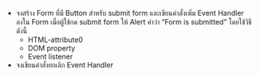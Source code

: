- จงสร้าง Form ที่มี Button สำหรับ submit form และเขียนคำสั่งเพิ่ม Event Handler ลงใน Form เมื่อผู้ใช้กด submit form ให้ Alert คำว่า “Form is submitted” โดยใช้วิธีดังนี้
  - HTML-attribute0
  - DOM property
  - Event listener
- จงเขียนคำสั่งยกเลิก Event Handler
